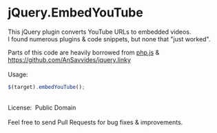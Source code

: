 # jQuery.EmbedYouTube

This jQuery plugin converts YouTube URLs to embedded videos.<br> 
I found numerous plugins & code snippets, but none that "just worked".

Parts of this code are heavily borrowed from <a href="https://raw.githubusercontent.com/kvz/phpjs/master/functions/strings/str_replace.js" target="_blank">php.js</a> & <a href="https://github.com/AnSavvides/jquery.linky" target="_blank">https://github.com/AnSavvides/jquery.linky</a>
<br>
<br>
Usage:
```JavaScript
$(target).embedYouTube();
```
<br>
License:&nbsp;&nbsp;Public Domain
<br>
<br>
Feel free to send Pull Requests for bug fixes & improvements.
